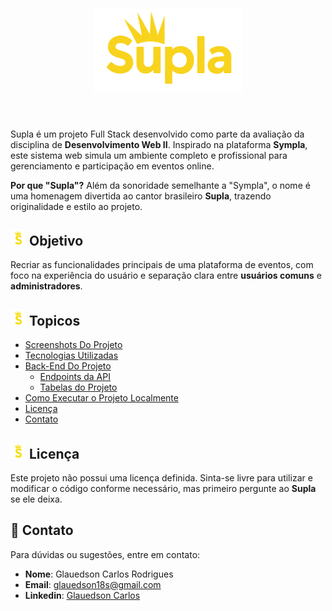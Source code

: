 <div align="center" style="padding: 20px 0" >

# <img src="./Front-end/imgs/Logo Supla.png" width="240px"> 
</div>

Supla é um projeto Full Stack desenvolvido como parte da avaliação da disciplina de **Desenvolvimento Web II**. Inspirado na plataforma **Sympla**, este sistema web simula um ambiente completo e profissional para gerenciamento e participação em eventos online.

**Por que "Supla"?** Além da sonoridade semelhante a "Sympla", o nome é uma homenagem divertida ao cantor brasileiro **Supla**, trazendo originalidade e estilo ao projeto.

## <img src="./Front-end/imgs/logo1x1.png" width="25px"> Objetivo

Recriar as funcionalidades principais de uma plataforma de eventos, com foco na experiência do usuário e separação clara entre **usuários comuns** e **administradores**.

## <img src="./Front-end/imgs/logo1x1.png" width="25px"> Topicos

- [Screenshots Do Projeto](#screenshots-do-projeto)
- [Tecnologias Utilizadas](#tecnologias-utilizadas)
- [Back-End Do Projeto]()
  - [Endpoints da API]()
  - [Tabelas do Projeto]()
- [Como Executar o Projeto Localmente]()
- [Licença](#licença)
- [Contato](#contato)

## <img src="./Front-end/imgs/logo1x1.png" width="25px"> Licença

Este projeto não possui uma licença definida. Sinta-se livre para utilizar e modificar o código conforme necessário, mas primeiro pergunte ao **Supla** se ele deixa.

## 📩 Contato

Para dúvidas ou sugestões, entre em contato:
- **Nome**: Glauedson Carlos Rodrigues
- **Email**: glauedson18s@gmail.com
- **Linkedin**: [Glauedson Carlos](https://www.linkedin.com/in/glauedson-carlos-89875b258/)